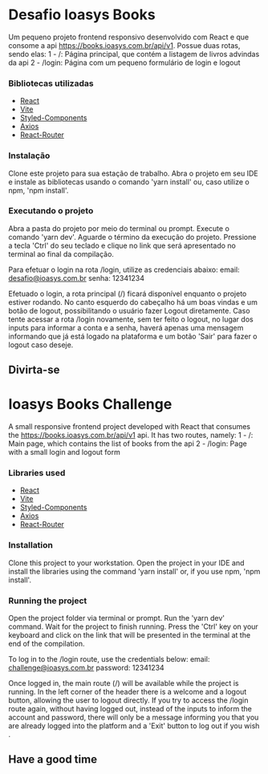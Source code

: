 # Desafio Ioasys Books

Um pequeno projeto frontend responsivo desenvolvido com React e que consome a api https://books.ioasys.com.br/api/v1. Possue duas rotas, sendo elas:
1 - /: Página principal, que contém a listagem de livros advindas da api
2 - /login: Página com um pequeno formulário de login e logout

### Bibliotecas utilizadas

* [React](https://pt-br.reactjs.org/)
* [Vite](https://vitejs.dev/)
* [Styled-Components](https://styled-components.com/)
* [Axios](https://www.npmjs.com/package/axios)
* [React-Router](https://reactrouter.com/docs/en/v6/getting-started/installation)

### Instalação

Clone este projeto para sua estação de trabalho. Abra o projeto em seu IDE e instale as bibliotecas usando o comando 'yarn install' ou, caso utilize o npm, 'npm install'.

### Executando o projeto

Abra a pasta do projeto por meio do terminal ou prompt. Execute o comando 'yarn dev'. Aguarde o término da execução do projeto. Pressione a tecla 'Ctrl' do seu teclado e clique no link que será apresentado no terminal ao final da compilação.

Para efetuar o login na rota /login, utilize as credenciais abaixo:
email: desafio@ioasys.com.br
senha: 12341234

Efetuado o login, a rota principal (/) ficará disponível enquanto o projeto estiver rodando. No canto esquerdo do cabeçalho há um boas vindas e um botão de logout, possibilitando o usuário fazer Logout diretamente. Caso tente acessar a rota /login novamente, sem ter feito o logout, no lugar dos inputs para informar a conta e a senha, haverá apenas uma mensagem informando que já está logado na plataforma e um botão 'Sair' para fazer o logout caso deseje.

## Divirta-se

# Ioasys Books Challenge

A small responsive frontend project developed with React that consumes the https://books.ioasys.com.br/api/v1 api. It has two routes, namely:
1 - /: Main page, which contains the list of books from the api
2 - /login: Page with a small login and logout form

### Libraries used

* [React](https://pt-br.reactjs.org/)
* [Vite](https://vitejs.dev/)
* [Styled-Components](https://styled-components.com/)
* [Axios](https://www.npmjs.com/package/axios)
* [React-Router](https://reactrouter.com/docs/en/v6/getting-started/installation)

### Installation

Clone this project to your workstation. Open the project in your IDE and install the libraries using the command 'yarn install' or, if you use npm, 'npm install'.

### Running the project

Open the project folder via terminal or prompt. Run the 'yarn dev' command. Wait for the project to finish running. Press the 'Ctrl' key on your keyboard and click on the link that will be presented in the terminal at the end of the compilation.

To log in to the /login route, use the credentials below:
email: challenge@ioasys.com.br
password: 12341234

Once logged in, the main route (/) will be available while the project is running. In the left corner of the header there is a welcome and a logout button, allowing the user to logout directly. If you try to access the /login route again, without having logged out, instead of the inputs to inform the account and password, there will only be a message informing you that you are already logged into the platform and a 'Exit' button to log out if you wish .

## Have a good time